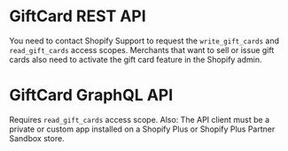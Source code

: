 # GiftCard REST API
You need to contact Shopify Support to request the `write_gift_cards` and `read_gift_cards` access scopes. Merchants that want to sell or issue gift cards also need to activate the gift card feature in the Shopify admin.

# GiftCard GraphQL API
Requires `read_gift_cards` access scope. Also: The API client must be a private or custom app installed on a Shopify Plus or Shopify Plus Partner Sandbox store.